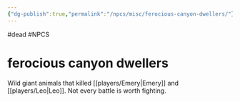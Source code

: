 ```yaml
---
{"dg-publish":true,"permalink":"/npcs/misc/ferocious-canyon-dwellers/"}
---
```


#dead #NPCS
# ferocious canyon dwellers

Wild giant animals that killed [[players/Emery\|Emery]] and [[players/Leo\|Leo]]. Not every battle is worth fighting.